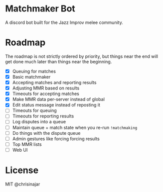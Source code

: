 # Matchmaker Bot

A discord bot built for the Jazz Improv melee community.

# Roadmap

The roadmap is not strictly ordered by priority, but things near the end will get done much later than things near the beginning.

- [x] Queuing for matches
- [x] Basic matchmaker
- [x] Accepting matches and reporting results
- [x] Adjusting MMR based on results
- [x] Timeouts for accepting matches
- [x] Make MMR data per-server instead of global
- [x] Edit status message instead of reposting it
- [ ] Timeouts for queuing
- [ ] Timeouts for reporting results
- [ ] Log disputes into a queue
- [ ] Maintain queue + match state when you re-run `!matchmaking`
- [ ] Do things with the dispute queue
- [ ] Admin gestures like forcing forcing results
- [ ] Top MMR lists
- [ ] Web UI

# License

MIT @chrisinajar
